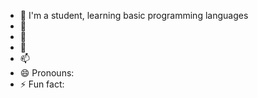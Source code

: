 - 👋  I'm a student, learning basic programming languages 
- 👀    
- 🌱  
- 💞️  
- 📫 
- 😄 Pronouns: 
- ⚡ Fun fact: 

<!---
tuye04/tuye04 is a ✨ special ✨ repository because its `README.md` (this file) appears on your GitHub profile.
You can click the Preview link to take a look at your changes.
--->
